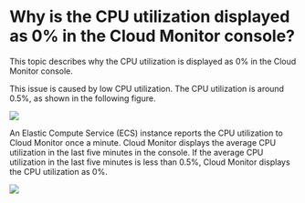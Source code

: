 # Why is the CPU utilization displayed as 0% in the Cloud Monitor console?

This topic describes why the CPU utilization is displayed as 0% in the Cloud Monitor console.

This issue is caused by low CPU utilization. The CPU utilization is around 0.5%, as shown in the following figure.

![](https://static-aliyun-doc.oss-cn-hangzhou.aliyuncs.com/assets/img/en-US/6339997951/p4963.jpg)

An Elastic Compute Service \(ECS\) instance reports the CPU utilization to Cloud Monitor once a minute. Cloud Monitor displays the average CPU utilization in the last five minutes in the console. If the average CPU utilization in the last five minutes is less than 0.5%, Cloud Monitor displays the CPU utilization as 0%.

![](https://static-aliyun-doc.oss-cn-hangzhou.aliyuncs.com/assets/img/en-US/6339997951/p4964.jpg)

